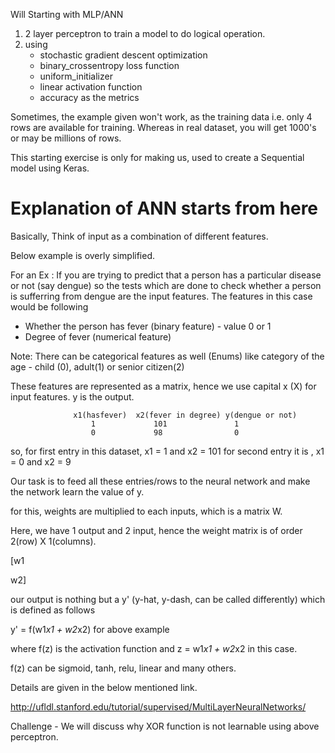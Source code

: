 Will Starting with MLP/ANN
1) 2 layer perceptron to train a model to do logical operation.
2) using 
   - stochastic gradient descent optimization
   - binary_crossentropy loss function
   - uniform_initializer
   - linear activation function
   - accuracy as the metrics

Sometimes, the example given won't work, as the training data i.e. only 4 rows are available for training. Whereas in real dataset, you will get 1000's or may be millions of rows.

This starting exercise is only for making us, used to create a Sequential model using Keras.

# Explanation of ANN starts from here

Basically, Think of input as a combination of different features.

Below example is overly simplified.

For an Ex : If you are trying to predict that a person has a particular disease or not (say dengue)
      so the tests which are done to check whether a person is sufferring from dengue are the
      input features. The features in this case would be following
   - Whether the person has fever (binary feature) - value 0 or 1
   - Degree of fever (numerical feature)
  
   Note: There can be categorical features as well (Enums) like category of the age - child (0), adult(1) or senior citizen(2) 
            
   These features are represented as a matrix, hence we use capital x (X) for input features.
   y is the output.

                  x1(hasfever)  x2(fever in degree) y(dengue or not)
                      1             101               1
                      0             98                0

   so, for first entry in this dataset, x1 = 1 and x2 = 101
       for second entry it is , x1 = 0 and x2 = 9
                
Our task is to feed all these entries/rows to the neural network and make the network learn the value of y.

for this, weights are multiplied to each inputs, which is a matrix W.

Here, we have 1 output and 2 input, hence the weight matrix is of order 2(row) X 1(columns).

[w1

 w2]

our output is nothing but a y' (y-hat, y-dash, can be called differently) which is defined as follows

   y' = f(w1*x1 + w2*x2) for above example
   
  where f(z) is the activation function and z = w1*x1 + w2*x2 in this case.
  
  f(z) can be sigmoid, tanh, relu, linear and many others.
  
Details are given in the below mentioned link.
  
http://ufldl.stanford.edu/tutorial/supervised/MultiLayerNeuralNetworks/
  
Challenge - We will discuss why XOR function is not learnable using above perceptron.
